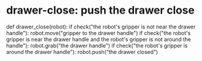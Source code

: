 # drawer-close: push the drawer close
def drawer_close(robot):
    if check("the robot's gripper is not near the drawer handle"):
        robot.move("gripper to the drawer handle")
    if check("the robot's gripper is near the drawer handle and the robot's gripper is not around the handle"):
        robot.grab("the drawer handle")
    if check("the robot's gripper is around the drawer handle"):
        robot.push("the drawer closed")
